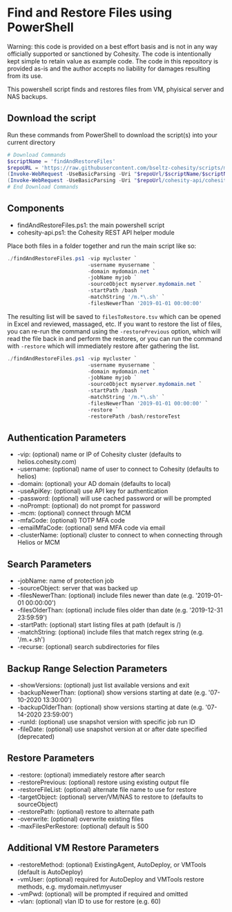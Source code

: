 # Find and Restore Files using PowerShell

Warning: this code is provided on a best effort basis and is not in any way officially supported or sanctioned by Cohesity. The code is intentionally kept simple to retain value as example code. The code in this repository is provided as-is and the author accepts no liability for damages resulting from its use.

This powershell script finds and restores files from VM, phyisical server and NAS backups.

## Download the script

Run these commands from PowerShell to download the script(s) into your current directory

```powershell
# Download Commands
$scriptName = 'findAndRestoreFiles'
$repoURL = 'https://raw.githubusercontent.com/bseltz-cohesity/scripts/master/powershell'
(Invoke-WebRequest -UseBasicParsing -Uri "$repoUrl/$scriptName/$scriptName.ps1").content | Out-File "$scriptName.ps1"; (Get-Content "$scriptName.ps1") | Set-Content "$scriptName.ps1"
(Invoke-WebRequest -UseBasicParsing -Uri "$repoUrl/cohesity-api/cohesity-api.ps1").content | Out-File cohesity-api.ps1; (Get-Content cohesity-api.ps1) | Set-Content cohesity-api.ps1
# End Download Commands
```

## Components

* findAndRestoreFiles.ps1: the main powershell script
* cohesity-api.ps1: the Cohesity REST API helper module

Place both files in a folder together and run the main script like so:

```powershell
./findAndRestoreFiles.ps1 -vip mycluster `
                          -username myusername `
                          -domain mydomain.net `
                          -jobName myjob `
                          -sourceObject myserver.mydomain.net `
                          -startPath /bash `
                          -matchString '/m.*\.sh' `
                          -filesNewerThan '2019-01-01 00:00:00'
```

The resulting list will be saved to `filesToRestore.tsv` which can be opened in Excel and reviewed, massaged, etc. If you want to restore the list of files, you can re-run the command using the `-restorePrevious` option, which will read the file back in and perform the restores, or you can run the command with `-restore` which will immediately restore after gathering the list.

```powershell
./findAndRestoreFiles.ps1 -vip mycluster `
                          -username myusername `
                          -domain mydomain.net `
                          -jobName myjob `
                          -sourceObject myserver.mydomain.net `
                          -startPath /bash `
                          -matchString '/m.*\.sh' `
                          -filesNewerThan '2019-01-01 00:00:00' `
                          -restore `
                          -restorePath /bash/restoreTest
```

## Authentication Parameters

* -vip: (optional) name or IP of Cohesity cluster (defaults to helios.cohesity.com)
* -username: (optional) name of user to connect to Cohesity (defaults to helios)
* -domain: (optional) your AD domain (defaults to local)
* -useApiKey: (optional) use API key for authentication
* -password: (optional) will use cached password or will be prompted
* -noPrompt: (optional) do not prompt for password
* -mcm: (optional) connect through MCM
* -mfaCode: (optional) TOTP MFA code
* -emailMfaCode: (optional) send MFA code via email
* -clusterName: (optional) cluster to connect to when connecting through Helios or MCM

## Search Parameters

* -jobName: name of protection job
* -sourceObject: server that was backed up
* -filesNewerThan: (optional) include files newer than date (e.g. '2019-01-01 00:00:00')
* -filesOlderThan: (optional) include files older than date (e.g. '2019-12-31 23:59:59')
* -startPath: (optional) start listing files at path (default is /)
* -matchString: (optional) include files that match regex string (e.g. '/m.+\.sh')
* -recurse: (optional) search subdirectories for files

## Backup Range Selection Parameters

* -showVersions: (optional) just list available versions and exit
* -backupNewerThan: (optional) show versions starting at date (e.g. '07-10-2020 13:30:00')
* -backupOlderThan: (optional) show versions starting at date (e.g. '07-14-2020 23:59:00')
* -runId: (optional) use snapshot version with specific job run ID
* -fileDate: (optional) use snapshot version at or after date specified (deprecated)

## Restore Parameters

* -restore: (optional) immediately restore after search
* -restorePrevious: (optional) restore using existing output file
* -restoreFileList: (optional) alternate file name to use for restore
* -targetObject: (optional) server/VM/NAS to restore to (defaults to sourceObject)
* -restorePath: (optional) restore to alternate path
* -overwrite: (optional) overwrite existing files
* -maxFilesPerRestore: (optional) default is 500

## Additional VM Restore Parameters

* -restoreMethod: (optional) ExistingAgent, AutoDeploy, or VMTools (default is AutoDeploy)
* -vmUser: (optional) required for AutoDeploy and VMTools restore methods, e.g. mydomain.net\myuser
* -vmPwd: (optional) will be prompted if required and omitted
* -vlan: (optional) vlan ID to use for restore (e.g. 60)
